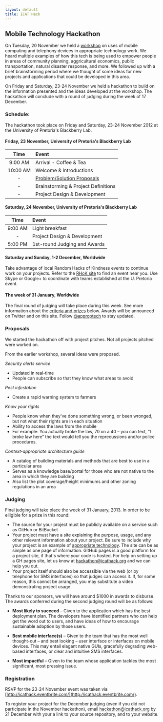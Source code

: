 ```yaml
---
layout: default
title: ICAT Hack
---
```



## Mobile Technology Hackathon

On Tuesday, 20 November we held a [workshop](workshop.html) on uses of mobile
computing and telephony devices in appropriate technology work. We heard
multiple examples of how this tech is being used to empower people in areas of
community planning, aggricultural economics, public transportation, natural
disaster response, and more. We followed up with a brief brainstorming period
where we thought of some ideas for new projects and applications that could be
developed in this area.

On Friday and Saturday, 23-24 November we held a hackathon to build on the
information presented and the ideas developed at the workshop.  The hackathon
will conclude with a round of judging during the week of 17 December.


### Schedule:

The hackathon took place on Friday and Saturday, 23-24 November 2012 at the
University of Pretoria's Blackberry Lab.

#### Friday, 23 November, University of Pretoria's Blackberry Lab

  Time     | Event
:---------:|:-------
  9:00 AM  | Arrival - Coffee & Tea
 10:00 AM  | Welcome & Introductions
    -      | [Problem/Solution Proposals](#proposals)
    -      | Brainstorming & Project Definitions
    -      | Project Design & Development

#### Saturday, 24 November, University of Pretoria's Blackberry Lab

  Time     | Event
:---------:|:-------
  9:00 AM  | Light breakfast
    -      | Project Design & Development
  5:00 PM  | 1st-round Judging and Awards

#### Saturday and Sunday, 1-2 December, Worldwide

Take advantage of local Random Hacks of Kindness events to continue work on your
projects. Refer to the [RHoK site](http://www.rhok.org/) to find an event near
you. Use Skype or Google+ to coordinate with teams established at the U.
Pretoria event.

#### The week of 31 January, Worldwide

The final round of judging will take place during this week. See more
information about the [criteria and prizes](#judging) below. Awards will be
announced on Twitter and on this site. Follow
[@approptech](http://www.twitter.com/approptech/) to stay updated.



### Proposals

We started the hackathon off with project pitches. Not all projects pitched were
worked on.

From the earlier workshop, several ideas were proposed.

*Security alerts service*

* Updated in real-time
* People can subscribe so that they know what areas to avoid

*Pest infestation*

* Create a rapid warning system to farmers

*Know your rights*

* People know when they've done something wrong, or been wronged, but not what their rights are in each situation
* Ability to access the laws from the mobile
* For example: You actually broke the law, 70 on a 40 – you can text, “I broke law here” the text would tell you the reprecussions and/or police procedures.

*Context-appropriate architecture guide*

* A catalog of building materials and methods that are best to use in a particular area
* Serves as a knowledge base/portal for those who are not native to the area in which they are building
* Also list the plot coverage/height minimums and other zoning regulations in an area



### Judging

Final judging will take place the week of 31 January, 2013. In order to
be elligible for a prize in this round:

* The source for your project must be publicly available on a service such as
  GitHub or BitBucket
* Your project must have a site explaining the purpose, usage, and any other
  relevant information about your project. Be sure to include why your project
  is an example of
  [appropriate technology](faq.html#what_is_appropriate_technology). The site
  can be as simple as one page of information. GitHub pages is a good platform
  for a project site, if that's where your code is hosted. For help on setting
  up a GH pages site, let us know at hackathon@icathack.org and we can help you
  out.
* Your project itself should also be accessible via the web (or by telephone for
  SMS interfaces) so that judges can access it. If, for some reason, this cannot
  be arranged, you may substitute a video demonstrating project usage.

Thanks to our sponsors, we will have around $1000 in awards to disburse. The
awards conferred during the second judging round will be as follows:

* **Most likely to succeed** – Given to the application which has the best
  deployment plan. The developers have identified partners who can help get the
  word out to users, and have ideas of how to encourage sustainable adoption by
  those users.

* **Best mobile interface(s)** – Given to the team that has the most well
  thought-out – and best looking – user interface or interfaces on mobile
  devices. This may entail elagant native GUIs, gracefully degrading web-based
  interfaces, or clear and intuitive SMS interfaces.

* **Most impactful** – Given to the team whose application tackles the most
  significant, most pressing issue.


### Registration

RSVP for the 23-24 November event was taken via
[http://icathack.eventbrite.com/](http://icathack.eventbrite.com/).

To register your project for the December judging (even if you did not
participate in the November hackathon), email
[hackathon@icathack.org](mailto:hackathon@icathack.org) by 21 December with your
a link to your source repository, and to your website.
